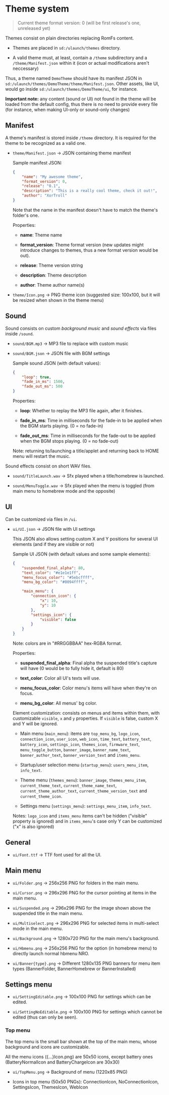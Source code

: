 # Theme system

> Current theme format version: 0 (will be first release's one, unreleased yet)

Themes consist on plain directories replacing RomFs content.

- Themes are placed in `sd:/ulaunch/themes` directory.

- A valid theme must, at least, contain a `/theme` subdirectory and a `/theme/Manifest.json` within it (icon or actual modifications aren't neccessary)

Thus, a theme named `DemoTheme` should have its manifest JSON in `sd:/ulaunch/themes/DemoTheme/theme/Manifest.json`. Other assets, like UI, would go inside `sd:/ulaunch/themes/DemoTheme/ui`, for instance.

**Important note:** any content (sound or UI) not found in the theme will be loaded from the default config, thus there is no need to provide every file (for instance, when making UI-only or sound-only changes)

## Manifest

A theme's manifest is stored inside `/theme` directory. It is required for the theme to be recognized as a valid one.

- `theme/Manifest.json` -> JSON containing theme manifest

   Sample manifest JSON:

    ```json
    {
        "name": "My awesome theme",
        "format_version": 0,
        "release": "0.1",
        "description": "This is a really cool theme, check it out!",
        "author": "XorTroll"
    }
    ```

    Note that the name in the manifest doesn't have to match the theme's folder's one.

    Properties:

    - **name**: Theme name

    - **format_version**: Theme format version (new updates might introduce changes to themes, thus a new format version would be out).

    - **release**: Theme version string

    - **description**: Theme description

    - **author**: Theme author name(s)

- `theme/Icon.png` -> PNG theme icon (suggested size: 100x100, but it will be resized when shown in the theme menu)

## Sound

Sound consists on custom *background music* and *sound effects* via files inside `/sound`.

- `sound/BGM.mp3` -> MP3 file to replace with custom music

- `sound/BGM.json` -> JSON file with BGM settings

   Sample sound JSON (with default values):

    ```json
    {
        "loop": true,
        "fade_in_ms": 1500,
        "fade_out_ms": 500
    }
    ```

    Properties:

    - **loop**: Whether to replay the MP3 file again, after it finishes.

    - **fade_in_ms**: Time in milliseconds for the fade-in to be applied when the BGM starts playing. (0 = no fade-in)

    - **fade_out_ms**: Time in milliseconds for the fade-out to be applied when the BGM stops playing. (0 = no fade-out)

    Note: returning to/launching a title/applet and returning back to HOME menu will restart the music.

Sound effects consist on short WAV files.

- `sound/TitleLaunch.wav` -> Sfx played when a title/homebrew is launched.

- `sound/MenuToggle.wav` -> Sfx played when the menu is toggled (from main menu to homebrew mode and the opposite)

## UI

Can be customized via files in `/ui`.

- `ui/UI.json` -> JSON file with UI settings

   This JSON also allows setting custom X and Y positions for several UI elements (and if they are visible or not)

   Sample UI JSON (with default values and some sample elements):

    ```json
    {
        "suspended_final_alpha": 80,
        "text_color": "#e1e1e1ff",
        "menu_focus_color": "#5ebcffff",
        "menu_bg_color": "#0094ffff",

        "main_menu": {
            "connection_icon": {
                "x": 10,
                "y": 10
            },
            "settings_icon": {
                "visible": false
            }
        }
    }
    ```

    Note: colors are in "#RRGGBBAA" hex-RGBA format.

    Properties:

    - **suspended_final_alpha**: Final alpha the suspended title's capture will have (0 would be to fully hide it, default is 80)

    - **text_color**: Color all UI's texts will use.

    - **menu_focus_color**: Color menu's items will have when they're on focus.

    - **menu_bg_color**: All menus' bg color.

    Element customization: consists on menus and items within them, with customizable `visible`, `x` and `y` properties. If `visible` is false, custom X and Y will be ignored.

    - Main menu (`main_menu`): items are `top_menu_bg`, `logo_icon`, `connection_icon`, `user_icon`, `web_icon`, `time_text`, `battery_text`, `battery_icon`, `settings_icon`, `themes_icon`, `firmware_text`, `menu_toggle_button`, `banner_image`, `banner_name_text`, `banner_author_text`, `banner_version_text` and `items_menu`.

    - Startup/user selection menu (`startup_menu`): `users_menu_item`, `info_text`.

    - Theme menu (`themes_menu`): `banner_image`, `themes_menu_item`, `current_theme_text`, `current_theme_name_text`, `current_theme_author_text`, `current_theme_version_text` and `current_theme_icon`.

    - Settings menu (`settings_menu`): `settings_menu_item`, `info_text`.

    Notes: `logo_icon` and `items_menu` items can't be hidden ("visible" property is ignored) and in `items_menu`'s case only Y can be customized ("x" is also ignored)

## General

- `ui/Font.ttf` -> TTF font used for all the UI.

## Main menu

- `ui/Folder.png` -> 256x256 PNG for folders in the main menu.

- `ui/Cursor.png` -> 296x296 PNG for the cursor pointing at items in the main menu.

- `ui/Suspended.png` -> 296x296 PNG for the image shown above the suspended title in the main menu.

- `ui/Multiselect.png` -> 296x296 PNG for selected items in multi-select mode in the main menu.

- `ui/Background.png` -> 1280x720 PNG for the main menu's background.

- `ui/Hbmenu.png` -> 256x256 PNG for the option (in homebrew menu) to directly launch normal hbmenu NRO.

- `ui/Banner{type}.png` -> Different 1280x135 PNG banners for menu item types (BannerFolder, BannerHomebrew or BannerInstalled)

## Settings menu

- `ui/SettingEditable.png` -> 100x100 PNG for settings which can be edited.

- `ui/SettingNoEditable.png` -> 100x100 PNG for settings which cannot be edited (thus can only be seen).

### Top menu

The top menu is the small bar shown at the top of the main menu, whose background and icons are customizable.

All the menu icons ({...}Icon.png) are 50x50 icons, except battery ones (BatteryNormalIcon and BatteryChargeIcon are 30x30)

- `ui/TopMenu.png` -> Background of menu (1220x85 PNG)

- Icons in top menu (50x50 PNGs): ConnectionIcon, NoConnectionIcon, SettingsIcon, ThemesIcon, WebIcon